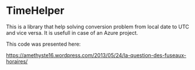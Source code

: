 # TimeHelper

This is a library that help solving conversion problem from local date to UTC and vice versa.
It is usefull in case of an Azure project.

This code was presented here:

https://amethyste16.wordpress.com/2013/05/24/la-question-des-fuseaux-horaires/
